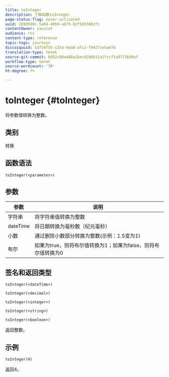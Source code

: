 ```yaml
---
title: toInteger
description: 了解函数toInteger
page-status-flag: never-activated
uuid: 269d590c-5a6d-40b9-a879-02f5033863fc
contentOwner: sauviat
audience: rns
content-type: reference
topic-tags: journeys
discoiquuid: 5df34f55-135a-4ea8-afc2-f9427ce5ae7b
translation-type: tm+mt
source-git-commit: b852c08a488a1bec02b8b31a1fccf1a8773b99af
workflow-type: tm+mt
source-wordcount: '70'
ht-degree: 7%

---
```



# toInteger {#toInteger}

将参数值转换为整数。

## 类别

转换

## 函数语法

`toInteger(<parameter>)`

## 参数

| 参数 | 说明 |
|--- |--- |
| 字符串 | 将字符串值转换为整数 |
| dateTime | 将日期转换为毫秒数（纪元毫秒） |
| 小数 | 通过删除小数部分转换为整数(示例：1.5变为1) |
| 布尔 | 如果为true，则将布尔值转换为1；如果为false，则将布尔值转换为0 |

## 签名和返回类型

`toInteger(<dateTime>)`

`toInteger(<decimal>)`

`toInteger(<integer>)`

`toInteger(<string>)`

`toInteger(<boolean>)`

返回整数。

## 示例

`toInteger(4)`

返回4。
